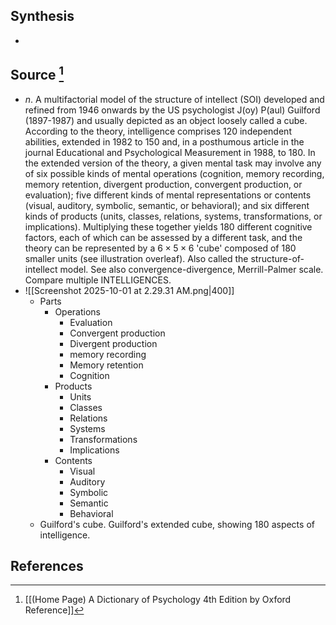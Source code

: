 ## Synthesis
- 
## Source [^1]
- $n$. A multifactorial model of the structure of intellect (SOI) developed and refined from 1946 onwards by the US psychologist J(oy) P(aul) Guilford (1897-1987) and usually depicted as an object loosely called a cube. According to the theory, intelligence comprises 120 independent abilities, extended in 1982 to 150 and, in a posthumous article in the journal Educational and Psychological Measurement in 1988, to 180. In the extended version of the theory, a given mental task may involve any of six possible kinds of mental operations (cognition, memory recording, memory retention, divergent production, convergent production, or evaluation); five different kinds of mental representations or contents (visual, auditory, symbolic, semantic, or behavioral); and six different kinds of products (units, classes, relations, systems, transformations, or implications). Multiplying these together yields 180 different cognitive factors, each of which can be assessed by a different task, and the theory can be represented by a $6 \times 5 \times 6$ 'cube' composed of 180 smaller units (see illustration overleaf). Also called the structure-of-intellect model. See also convergence-divergence, Merrill-Palmer scale. Compare multiple INTELLIGENCES.
- ![[Screenshot 2025-10-01 at 2.29.31 AM.png|400]]
	- Parts
		- Operations
			- Evaluation
			- Convergent production
			- Divergent production
			- memory recording
			- Memory retention
			- Cognition
		- Products
			- Units
			- Classes
			- Relations
			- Systems
			- Transformations
			- Implications
		- Contents
			- Visual
			- Auditory
			- Symbolic
			- Semantic
			- Behavioral
	- Guilford's cube. Guilford's extended cube, showing 180 aspects of intelligence.
## References

[^1]: [[(Home Page) A Dictionary of Psychology 4th Edition by Oxford Reference]]